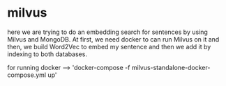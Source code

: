 # milvus
here we are trying to do an embedding search for sentences by using Milvus and MongoDB. At first, we need docker to can run Milvus on it and then, we build Word2Vec to embed my sentence and then we add it by indexing to both databases.

for running docker --> 'docker-compose -f milvus-standalone-docker-compose.yml up'
